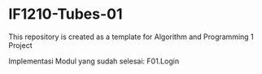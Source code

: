 # IF1210-Tubes-01
This repository is created as a template for Algorithm and Programming 1 Project

Implementasi Modul yang sudah selesai:
F01.Login
